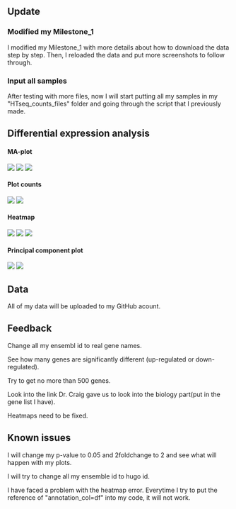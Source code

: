 ## Update 

### Modified my Milestone_1

I modified my Milestone_1 with more details about how to download the data step by step. Then, I reloaded the data and put more screenshots to follow through.

### Input all samples

After testing with more files, now I will start putting all my samples in my "HTseq_counts_files" folder and going through the script that I previously made.

## Differential expression analysis

#### MA-plot
![](Images/MAplot_res.png?raw=true)
![](Images/MAplot_resLFC.png?raw=true)
![](Images/MAplot_3.png?raw=true)
#### Plot counts
![](Images/plotCounts.png?raw=true)
![](Images/plotCounts_2.png?raw=true)
#### Heatmap
![](Images/pheatmap.png?raw=true)
![](Images/pheatmap_2.png?raw=true)
![](Images/pheatmap_spl_to_spl.png?raw=true)
#### Principal component plot
![](Images/plotPCA.png?raw=true)
![](Images/plotPCA_costomize.png?raw=true)
## Data

All of my data will be uploaded to my GitHub acount.

## Feedback

Change all my ensembl id to real gene names.

See how many genes are significantly different (up-regulated or down-regulated).

Try to get no more than 500 genes.

Look into the link Dr. Craig gave us to look into the biology part(put in the gene list I have).

Heatmaps need to be fixed.

## Known issues

I will change my p-value to 0.05 and 2foldchange to 2 and see what will happen with my plots.

I will try to change all my ensemble id to hugo id.

I have faced a problem with the heatmap error. Everytime I try to put the reference of "annotation_col=df" into my code, it will not work.

